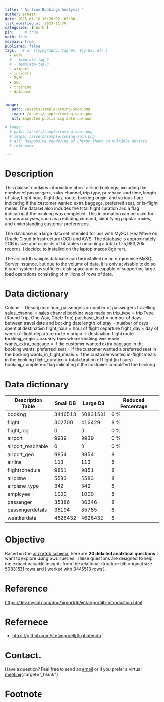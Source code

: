 ```yaml
---
title: ' Airline Bookings Analysis '
author: ernest
date: 2025-01-10 16:20:02 -05:00
last_modified_at: 2023-11-30
categories: [ Work ]
pin:     # true
math: true
mermaid: true
published: false
tags:   # or [typography, tag-01, tag-02, etc.]
  - work
  # - tamplate-tag-2
  # - template-tag-3
  - airport
  - insights
  - MySQL
  - SQL
  - training
  - database


image: 
   path: /assets/sample/coming-soon.png
   image: /assets/sample/coming-soon.png
   alt: Expected publishing date unknown

# image: 
  # path: /assets/sample/coming-soon.png
  # image: /assets/sample/coming-soon.png
  # alt: Responsive rendering of Chirpy theme on multiple devices.
  # reference 

---
```











# Description 


This dataset contains information about airline bookings, including the number of passengers, sales channel, trip type, purchase lead time, length of stay, flight hour, flight day, route, booking origin, and various flags indicating if the customer wanted extra baggage, preferred seat, or in-flight meals. The dataset also includes the total flight duration and a flag indicating if the booking was completed. This information can be used for various analyses, such as predicting demand, identifying popular routes, and understanding customer preferences.

The database is a large data set intended for use with MySQL HeatWave on Oracle Cloud Infrastructure (OCI) and AWS. The database is approximately 2GB in size and consists of 14 tables containing a total of 55,983,205 records. I decided to installed on the laptop macos 8gb ram. 


The airportdb sample database can be installed on an on-premise MySQL Server instance, but due to the volume of data, it is only advisable to do so if your system has sufficient disk space and is capable of supporting large load operations consisting of millions of rows of data.



# Data dictionary 

Column - Description:
num_passengers = number of passengers travelling
sales_channel = sales channel booking was made on
trip_type = trip Type (Round Trip, One Way, Circle Trip)
purchase_lead = number of days between travel date and booking date
length_of_stay = number of days spent at destination
flight_hour = hour of flight departure
flight_day = day of week of flight departure
route = origin -> destination flight route
booking_origin = country from where booking was made
wants_extra_baggage = if the customer wanted extra baggage in the booking
wants_preferred_seat = if the customer wanted a preferred seat in the booking
wants_in_flight_meals = if the customer wanted in-flight meals in the booking
flight_duration = total duration of flight (in hours)
booking_complete = flag indicating if the customer completed the booking



# Data dictionary 



| Description Table      | Small DB    |  Large DB |  Reduced Percentage |
| --------------- | --------------------- | -------------------- | --------- |
| booking        | 3446513 | 50831531      | 6 %       |
| flight        | 302700 | 416429          | 8 %        |
| flight_log     | 0 | 0               | 0 %        |
| airport        | 9939 | 9939             | 0 %       |
| airport_reachable    | 0 | 0         | 0 %         |
| airport_geo      | 9854 | 9854        | 8         |
| airline        | 113 | 113               | 8         |
| flightschedule   | 9851 | 9851      | 8         |
| airplane        | 5583 | 5583           | 8         |
| airplane_type    | 342 | 342          | 8         |
| employee        | 1000 | 1000             | 8         |
| passenger        | 35386 | 36346          | 8         |
| passengerdetails  | 36194 | 35785      | 8         |
| weatherdata      | 4626432 | 4626432         | 8         |



# Objective

Based on the [airportdb schema](https://dev.mysql.com/doc/airportdb/en/airportdb-structure.html), here are **20 detailed analytical questions** I want to explore using SQL queries. These questions are designed to help me extract valuable insights from the relational structure (db original size 50831531 rows and I worked with 3446513 rows ).

















# Reference 

https://dev.mysql.com/doc/airportdb/en/airportdb-introduction.html





<!-- 



old one I can not used importing issues 


need to do 
(0) booking  my score = 
(1) flight  my score = 
(2) airport my score = 
(3) airport_geo my score = 
(4) airline my score = 
(5) airplay_type my score = 
(6) employee = my score = 
(7) passengerdetaions my score = 
(8) weatherdata my score = 












---

### 🛫 Flight & Airport Operations

1. **Which airports have the highest number of incoming flights?**

   * **Tables**: `airport`, `flight`
   * **Why**: Identifies major hubs and busiest airports.

2. **What is the average flight duration per airline?**

   * **Tables**: `flight`, `flight_schedule`
   * **Why**: Assesses operational efficiency and service levels.

3. **Which airports have the most outbound flights?**

   * **Tables**: `airport`, `flight_schedule`
   * **Why**: Highlights key departure points and potential congestion.

4. **What is the average number of passengers per flight?**

   * **Tables**: `flight_schedule`, `passenger`
   * **Why**: Gauges flight capacity utilization.

5. **Which airlines operate the most flights?**

   * **Tables**: `airline`, `flight`
   * **Why**: Indicates market share and operational scale.

---

### 👨‍✈️ Crew & Personnel Analysis

6. **Which pilots have the highest number of flight assignments?**

   * **Tables**: `pilot`, `flight_schedule`
   * **Why**: Identifies experienced and frequently assigned pilots.

7. **What is the average tenure of pilots at the airline?**

   * **Tables**: `pilot`, `airline`
   * **Why**: Assesses pilot retention and experience levels.

8. **Which airports have the most ground crew assigned?**

   * **Tables**: `airport`, `ground_crew`
   * **Why**: Evaluates staffing needs and operational support.

---

### 🧳 Passenger & Booking Insights

9. **Which passengers have the highest total miles traveled?**

   * **Tables**: `passenger`, `booking`
   * **Why**: Identifies frequent flyers and loyalty program candidates.

10. **What is the average booking lead time (days between booking and flight)?**

    * **Tables**: `booking`, `flight_schedule`
    * **Why**: Helps in forecasting and planning.

11. **Which destinations have the highest booking volume?**

    * **Tables**: `destination`, `booking`
    * **Why**: Indicates popular travel routes.

12. **What is the cancellation rate per airline?**

    * **Tables**: `airline`, `booking`
    * **Why**: Assesses service reliability and customer satisfaction.

---

### ✈️ Flight Leg & Schedule Analysis

13. **Which flight legs have the longest average duration?**

    * **Tables**: `flight_leg`, `flight_schedule`
    * **Why**: Identifies long-haul routes and potential operational challenges.

14. **What is the on-time performance rate per airline?**

    * **Tables**: `airline`, `flight_schedule`
    * **Why**: Measures punctuality and service quality.

15. **Which flight legs have the highest passenger load factor?**

    * **Tables**: `flight_leg`, `booking`
    * **Why**: Assesses route profitability and demand.

---

### 🏢 Airport & Airline Performance

16. **Which airports have the highest passenger throughput?**

    * **Tables**: `airport`, `passenger`
    * **Why**: Identifies major transit points and infrastructure needs.

17. **What is the average turnaround time per aircraft at each airport?**

    * **Tables**: `airport`, `aircraft`
    * **Why**: Assesses operational efficiency and ground handling performance.

18. **Which airlines have the highest number of international flights?**

    * **Tables**: `airline`, `flight_schedule`
    * **Why**: Indicates global reach and market expansion.

---

### 📊 Operational & Strategic Insights

19. **What is the average delay time per flight leg?**

    * **Tables**: `flight_leg`, `flight_schedule`
    * **Why**: Helps in identifying and mitigating delays.

20. **Which airports have the highest number of weather-related delays?**

    * **Tables**: `airport`, `weather_data`
    * **Why**: Assesses environmental impact on operations.

---

Would you like assistance in formulating SQL queries for any of these questions?





Certainly! Here are **15 detailed analytical questions** focused on the `booking` and `passenger` tables from the **MySQL AirportDB**, tailored specifically for **marketing strategies**. These insights can help target customer segments, improve retention, and drive promotions.

---

### 📊 **Marketing Strategy-Focused Questions (Booking & Passenger Tables)**

---

#### 🎯 **Customer Segmentation & Behavior**

1. **Which passengers have booked flights most frequently in the last 12 months?**

   * **Why**: Identify loyal customers for VIP or frequent flyer programs.
   * **Tables**: `booking`, `passenger`

2. **What is the average number of bookings per passenger per year?**

   * **Why**: Understand general customer engagement over time.
   * **Tables**: `booking`, `passenger`

3. **Which age groups have the highest booking rates?**

   * **Why**: Target age-specific marketing campaigns.
   * **Tables**: `passenger`, `booking` (assuming age/birthdate is stored)

4. **Which passengers consistently book premium cabin classes?**

   * **Why**: Identify high-value customers for luxury service promotions.
   * **Tables**: `booking`, `passenger` (assumes booking includes cabin/class info)

5. **What is the average lead time between booking date and flight date per passenger?**

   * **Why**: Optimize timing for promotional email campaigns.
   * **Tables**: `booking`

---

#### 📅 **Time-Based Patterns**

6. **Which months have the highest number of bookings?**

   * **Why**: Discover seasonal demand trends to time campaigns effectively.
   * **Tables**: `booking`

7. **What days of the week are most bookings made?**

   * **Why**: Identify best days for launching marketing emails and ads.
   * **Tables**: `booking`

8. **Do returning passengers book more during specific times of year (e.g., holidays)?**

   * **Why**: Plan loyalty reward campaigns around personal travel habits.
   * **Tables**: `booking`, `passenger`

---

#### 🌍 **Demographic and Geographic Targeting**

9. **Which cities or countries do most frequent flyers come from?**

   * **Why**: Geotarget promotions based on origin of passengers.
   * **Tables**: `passenger`

10. **What is the distribution of passengers by nationality or region?**

    * **Why**: Tailor multi-language ads and culturally relevant offers.
    * **Tables**: `passenger`

---

#### 💳 **Revenue & Upselling Opportunities**

11. **What is the average booking value per passenger?**

    * **Why**: Segment high-value customers for exclusive offers.
    * **Tables**: `booking`, `passenger` (assumes booking amount exists)

12. **Which passengers have not booked in the last 6 months but had prior activity?**

    * **Why**: Launch win-back email campaigns.
    * **Tables**: `booking`, `passenger`

13. **How many passengers book multiple tickets per booking (e.g., group travel)?**

    * **Why**: Target group and family travel promotions.
    * **Tables**: `booking` (assumes group size or multiple passengers per booking is tracked)

---

#### 📬 **Communication & Loyalty**

14. **Which passengers have booked but never rebooked?**

    * **Why**: Investigate drop-off reasons and send feedback forms or re-engagement offers.
    * **Tables**: `booking`, `passenger`

15. **Which passengers consistently travel on similar routes?**

    * **Why**: Offer route-specific loyalty deals or commuter discounts.
    * **Tables**: `booking`, `passenger` (requires route or destination details)

---

Would you like sample SQL queries for any of these questions or help creating a dashboard/report to visualize them?






---

### ✅ **SQL Queries for Marketing Insights**

---

#### 1. **Frequent Flyers in the Last 12 Months**

```sql
SELECT p.passenger_id, p.first_name, p.last_name, COUNT(b.booking_id) AS total_bookings
FROM booking b
JOIN passenger p ON b.passenger_id = p.passenger_id
WHERE b.booking_date >= CURDATE() - INTERVAL 12 MONTH
GROUP BY p.passenger_id
ORDER BY total_bookings DESC
LIMIT 20;
```

---

#### 2. **Average Number of Bookings Per Passenger Per Year**

```sql
SELECT AVG(booking_count) AS avg_bookings_per_passenger
FROM (
    SELECT passenger_id, COUNT(*) AS booking_count
    FROM booking
    WHERE booking_date >= CURDATE() - INTERVAL 1 YEAR
    GROUP BY passenger_id
) AS yearly_counts;
```

---

#### 3. **Top Booking Months**

```sql
SELECT MONTHNAME(booking_date) AS booking_month, COUNT(*) AS total_bookings
FROM booking
GROUP BY MONTH(booking_date)
ORDER BY total_bookings DESC;
```

---

#### 4. **Passengers with No Bookings in Last 6 Months**

```sql
SELECT p.passenger_id, p.first_name, p.last_name
FROM passenger p
LEFT JOIN booking b ON p.passenger_id = b.passenger_id AND b.booking_date >= CURDATE() - INTERVAL 6 MONTH
WHERE b.booking_id IS NULL;
```

---

#### 5. **Average Lead Time Between Booking and Flight**

*(Assuming you have `flight_date` in the booking or related table)*

```sql
SELECT AVG(DATEDIFF(b.flight_date, b.booking_date)) AS avg_lead_days
FROM booking b
WHERE b.flight_date IS NOT NULL;
```

---

#### 6. **Top Routes Flown by Returning Passengers**

*(Assuming a `route_id`, or use origin/destination airport IDs)*

```sql
SELECT p.passenger_id, COUNT(DISTINCT b.route_id) AS routes_flown
FROM booking b
JOIN passenger p ON b.passenger_id = p.passenger_id
GROUP BY p.passenger_id
HAVING routes_flown > 1
ORDER BY routes_flown DESC;
```

---

#### 7. **High-Value Customers by Booking Amount**

*(Assumes a `total_amount` or `price` field in `booking`)*

```sql
SELECT p.passenger_id, p.first_name, p.last_name, SUM(b.total_amount) AS total_spent
FROM booking b
JOIN passenger p ON b.passenger_id = p.passenger_id
GROUP BY p.passenger_id
ORDER BY total_spent DESC
LIMIT 10;
```

---

#### 8. **Passengers by Region or Country**

```sql
SELECT p.country, COUNT(*) AS total_passengers
FROM passenger p
GROUP BY p.country
ORDER BY total_passengers DESC;
```

---

#### 9. **Average Group Size per Booking**

*(If there's a `num_passengers` or similar field in `booking`)*

```sql
SELECT AVG(b.num_passengers) AS avg_group_size
FROM booking b;
```

---

#### 10. **Passengers Who Only Booked Once**

```sql
SELECT p.passenger_id, p.first_name, p.last_name
FROM passenger p
JOIN booking b ON p.passenger_id = b.passenger_id
GROUP BY p.passenger_id
HAVING COUNT(b.booking_id) = 1;
```






---

### ⚙️ **1. Frequent Flyers in the Last 12 Months**

```sql
DELIMITER //

CREATE PROCEDURE GetFrequentFlyersLast12Months()
BEGIN
    SELECT p.passenger_id, p.first_name, p.last_name, COUNT(b.booking_id) AS total_bookings
    FROM booking b
    JOIN passenger p ON b.passenger_id = p.passenger_id
    WHERE b.booking_date >= CURDATE() - INTERVAL 12 MONTH
    GROUP BY p.passenger_id
    ORDER BY total_bookings DESC
    LIMIT 20;
END //

DELIMITER ;
```

---

### ⚙️ **2. Average Bookings per Passenger per Year**

```sql
DELIMITER //

CREATE PROCEDURE GetAvgBookingsPerPassenger()
BEGIN
    SELECT AVG(booking_count) AS avg_bookings_per_passenger
    FROM (
        SELECT passenger_id, COUNT(*) AS booking_count
        FROM booking
        WHERE booking_date >= CURDATE() - INTERVAL 1 YEAR
        GROUP BY passenger_id
    ) AS yearly_counts;
END //

DELIMITER ;
```

---

### ⚙️ **3. Monthly Booking Trends**

```sql
DELIMITER //

CREATE PROCEDURE GetMonthlyBookingTrends()
BEGIN
    SELECT MONTHNAME(booking_date) AS booking_month, COUNT(*) AS total_bookings
    FROM booking
    GROUP BY MONTH(booking_date)
    ORDER BY total_bookings DESC;
END //

DELIMITER ;
```

---

### ⚙️ **4. Passengers With No Bookings in Last 6 Months**

```sql
DELIMITER //

CREATE PROCEDURE GetInactivePassengers6Months()
BEGIN
    SELECT p.passenger_id, p.first_name, p.last_name
    FROM passenger p
    LEFT JOIN booking b ON p.passenger_id = b.passenger_id AND b.booking_date >= CURDATE() - INTERVAL 6 MONTH
    WHERE b.booking_id IS NULL;
END //

DELIMITER ;
```

---

### ⚙️ **5. Average Lead Time Between Booking and Flight**

```sql
DELIMITER //

CREATE PROCEDURE GetAverageLeadTime()
BEGIN
    SELECT AVG(DATEDIFF(b.flight_date, b.booking_date)) AS avg_lead_days
    FROM booking b
    WHERE b.flight_date IS NOT NULL;
END //

DELIMITER ;
```

---

### ⚙️ **6. Most Flown Routes by Returning Passengers**

```sql
DELIMITER //

CREATE PROCEDURE GetReturningPassengerRoutes()
BEGIN
    SELECT p.passenger_id, COUNT(DISTINCT b.route_id) AS routes_flown
    FROM booking b
    JOIN passenger p ON b.passenger_id = p.passenger_id
    GROUP BY p.passenger_id
    HAVING routes_flown > 1
    ORDER BY routes_flown DESC;
END //

DELIMITER ;
```

---

### ⚙️ **7. High-Value Customers by Total Booking Amount**

```sql
DELIMITER //

CREATE PROCEDURE GetTopSpendingPassengers()
BEGIN
    SELECT p.passenger_id, p.first_name, p.last_name, SUM(b.total_amount) AS total_spent
    FROM booking b
    JOIN passenger p ON b.passenger_id = p.passenger_id
    GROUP BY p.passenger_id
    ORDER BY total_spent DESC
    LIMIT 10;
END //

DELIMITER ;
```

---

### ⚙️ **8. Passenger Count by Country**

```sql
DELIMITER //

CREATE PROCEDURE GetPassengerCountByCountry()
BEGIN
    SELECT p.country, COUNT(*) AS total_passengers
    FROM passenger p
    GROUP BY p.country
    ORDER BY total_passengers DESC;
END //

DELIMITER ;
```

---

### ⚙️ **9. Average Group Size per Booking**

```sql
DELIMITER //

CREATE PROCEDURE GetAverageGroupSize()
BEGIN
    SELECT AVG(b.num_passengers) AS avg_group_size
    FROM booking b;
END //

DELIMITER ;
```

---

### ⚙️ **10. Passengers Who Only Booked Once**

```sql
DELIMITER //

CREATE PROCEDURE GetOneTimePassengers()
BEGIN
    SELECT p.passenger_id, p.first_name, p.last_name
    FROM passenger p
    JOIN booking b ON p.passenger_id = b.passenger_id
    GROUP BY p.passenger_id
    HAVING COUNT(b.booking_id) = 1;
END //

DELIMITER ;
```

---

### ✅ How to Use

Once created, you can call any procedure with:

```sql
CALL GetFrequentFlyersLast12Months();
```

---

Would you like me to generate the remaining five procedures, or bundle these into a `.sql` script for you?

















### Analyzing Aiport Traffic



```sql
/* Question 1



*/








/* Question 6




*/


```



## Insights







### Section 



```sql
/* Question 1



*/








/* Question 6




*/


```



## Insights





### Section 


```sql
/* Question 1



*/








/* Question 6




*/


```



## Insights







### Section 


```sql
/* Question 1



*/








/* Question 6




*/


```



## Insights








```sql
/* Question 1



*/








/* Question 6




*/


```



## Insights





-->











<!-- 

> All content provided is for informational purposes only and shown case studies examples for open source data resources. The articles, notes and case study on this website are my own the way on seen opportunities and problem-solving but don’t necessarily represent the positions, strategies, or opinions of my past or current employer or its subsidiaries. I make no representations as to the accuracy or completeness of any information found here or by following any links. I will not be liable for any errors or omissions in this information nor for the availability of this information. I will not be liable for any losses, injuries, or damages from the display or use of this information.
{: .prompt-info }

> All statements are my own, and do not necessarily reflect the opinion(s) of the past or current employer, or previous or current educational institution. The information contained in this report/article/note is meant for the purposes of information only and is not intended to be investment, legal, tax or other advice, nor is it intended to be relied upon in making an investment or other decision. This information provided with my own understanding which the authors and publishers are not providing advice on legal, economic, investment or other professional issues and services. 
{: .prompt-info }




<!-- 

> DISCLAIMER
- The information contained in this report/article/note is meant for the purposes of information only and is not intended to be investment, legal, tax or other advice, nor is it intended to be relied upon in making an investment or other decision. This report is provided with the understanding that the authors and publishers are not providing advice on legal, economic, investment or other professional issues and services. 
- I am not responsible for the content of websites and information resources that may be referenced in the report. The access provided to these sites or the provision of such information resources does not constitute an endorsement by myself. of the information contained therein. However, unless expressly stated otherwise, the opinions, recommendations, findings, interpretations and conclusions expressed in this report represent the views of myself. 
- The inclusion of company examples does not in any way constitute an endorsement of these organisations by myself or the signatories to the Principles for Responsible Investment. While I have endeavoured to ensure that the information contained in this report has been obtained from reliable and up-to-date sources, the changing nature of statistics, laws, rules and regulations may result in delays, omissions or inaccuracies in information contained in this report. I am not responsible for any errors or omissions, or for any decision made or action taken based on information contained in this report, or for any loss or damage arising from or caused by such decision or action. All information in this report is provided “as-is”, with no guarantee of completeness, accuracy, timeliness or of the results obtained from the use of this information, and without warranty of any kind, expressed or implied.
{: .prompt-info }


   -->





# Refernece
- https://github.com/stefanproell/flughafendb







# Contact. 

Have a question? Feel free to send an [email](mailto:s.ernest@gmx.us) or if you prefer a virtual [meeting]( https://calendly.com/s-earnest/30min ){:target="_blank"}






# Footnote

[^1]: Testing Conversion Funnels is about understanding and optimizing each step of the user's experience on their journey toward purchasing our products. 

















